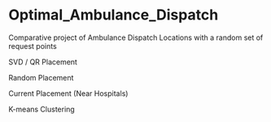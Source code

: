 # Optimal_Ambulance_Dispatch
Comparative project of Ambulance Dispatch Locations with a random set of request points


SVD / QR Placement

Random Placement

Current Placement (Near Hospitals)

K-means Clustering
